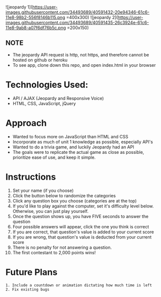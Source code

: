 ![jeopardy 1](https://user-images.githubusercontent.com/34493689/40591432-20e94346-61c6-11e8-98b2-556f8146b115.png =400x300)
![jeopardy 2](https://user-images.githubusercontent.com/34493689/40591435-26c3924e-61c6-11e8-9ab8-a07f6df76b5c.png =200x150)

## NOTE
* The jeopardy API request is http, not https, and therefore cannot be hosted on github or heroku
* To see app, clone down this repo, and open index.html in your browser

# Technologies Used:
* API / AJAX (Jeopardy and Responsive Voice)
* HTML, CSS, JavaScript, jQuery

# Approach
* Wanted to focus more on JavaScript than HTML and CSS
* Incorporate as much of unit 1 knowledge as possible, especially API's
* Wanted to do a trivia game, and luckily Jeopardy had an API
* The goals were to replicate the actual game as close as possible, prioritize ease of use, and keep it simple.

# Instructions
 1. Set your name (if you choose)
 2. Click the button below to randomize the categories
 3. Click any question box you choose (categories are at the top)
 4. If you'd like to play against the computer, set it's difficulty level below. Otherwise, you can just play yourself.
 5. Once the question shows up, you have FIVE seconds to answer the question
 6. Four possible answers will appear, click the one you think is correct
 7. If you are correct, that question's value is added to your current score
 8. If you are wrong, that question's value is deducted from your current score
 9. There is no penalty for not answering a question.
 10. The first contestant to 2,000 points wins!

# Future Plans
	1. Include a countdown or animation dictating how much time is left
	2. Fix existing bugs
